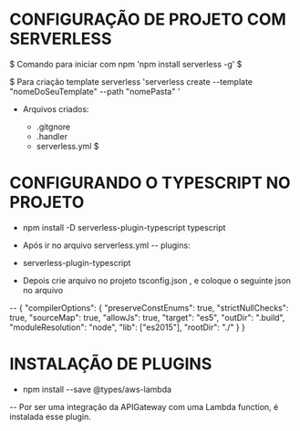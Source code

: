 # CONFIGURAÇÃO DE PROJETO COM SERVERLESS
$ Comando para iniciar com npm 'npm install serverless -g' $

$ Para criação template serverless 'serverless  create --template "nomeDoSeuTemplate" --path "nomePasta" '
  - Arquivos criados:

    - .gitgnore
    - .handler
    - serverless.yml
$

# CONFIGURANDO O TYPESCRIPT NO PROJETO

 - npm install -D serverless-plugin-typescript typescript

 - Após ir no arquivo serverless.yml
 --  plugins:
  - serverless-plugin-typescript

 - Depois crie arquivo no projeto tsconfig.json , e coloque o seguinte json no arquivo

 -- {
  "compilerOptions": {
    "preserveConstEnums": true,
    "strictNullChecks": true,
    "sourceMap": true,
    "allowJs": true,
    "target": "es5",
    "outDir": ".build",
    "moduleResolution": "node",
    "lib": ["es2015"],
    "rootDir": "./"
  }
}

# INSTALAÇÃO DE PLUGINS 

- npm install --save @types/aws-lambda

-- Por ser uma integração da APIGateway com uma Lambda function, é instalada esse plugin.
